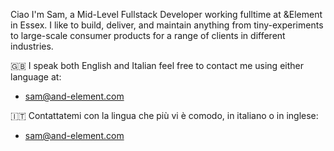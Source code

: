 Ciao I'm Sam, a Mid-Level Fullstack Developer working fulltime at &Element in Essex. I like to build, deliver, and maintain anything from tiny-experiments to large-scale consumer products for a range of clients in different industries.

🇬🇧 I speak both English and Italian feel free to contact me using either language at: 
- sam@and-element.com
  
🇮🇹 Contattatemi con la lingua che più vi è comodo, in italiano o in inglese:
- sam@and-element.com



